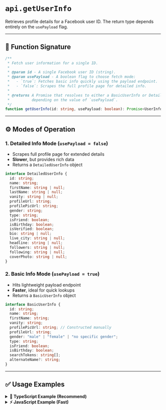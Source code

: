 # `api.getUserInfo`

Retrieves profile details for a Facebook user ID. The return type depends entirely on the `usePayload` flag.

---

## 📘 Function Signature

```ts
/**
 * Fetch user information for a single ID.
 *
 * @param id - A single Facebook user ID (string).
 * @param usePayload - A boolean flag to choose fetch mode:
 *   - `true`: Fetches basic info quickly using the payload endpoint.
 *   - `false`: Scrapes the full profile page for detailed info.
 *
 * @returns A Promise that resolves to either a BasicUserInfo or DetailedUserInfo object,
 *          depending on the value of `usePayload`.
 */
function getUserInfo(id: string, usePayload: boolean): Promise<UserInfo>;
```

---

## ⚙️ Modes of Operation

### 1. **Detailed Info Mode (`usePayload = false`)**

* Scrapes full profile page for extended details
* **Slower**, but provides rich data
* Returns a `DetailedUserInfo` object

```ts
interface DetailedUserInfo {
  id: string;
  name: string;
  firstName: string | null;
  lastName: string | null;
  vanity: string | null;
  profileUrl: string;
  profilePicUrl: string;
  gender: string;
  type: string;
  isFriend: boolean;
  isBirthday: boolean;
  isVerified: boolean;
  bio: string | null;
  live_city: string | null;
  headline: string | null;
  followers: string | null;
  following: string | null;
  coverPhoto: string | null;
}
```

### 2. **Basic Info Mode (`usePayload = true`)**

* Hits lightweight payload endpoint
* **Faster**, ideal for quick lookups
* Returns a `BasicUserInfo` object

```ts
interface BasicUserInfo {
  id: string;
  name: string;
  firstName: string;
  vanity: string;
  profilePicUrl: string; // Constructed manually
  profileUrl: string;
  gender: "male" | "female" | "no specific gender";
  type: string;
  isFriend: boolean;
  isBirthday: boolean;
  searchTokens: string[];
  alternateName?: string;
}
```

---

## ✅ Usage Examples

<details>
<summary><strong>📘 TypeScript Example (Recommend)</strong></summary>

```ts
/**
 * Example: Fetching detailed user info by scraping profile page.
 *
 * @returns DetailedUserInfo
 */

(async () => {
  const user: DetailedUserInfo = await api.getUserInfo("100088806220727", false);
  console.log("Name:", user.name);
  console.log("Bio:", user.bio);
  console.log("Lives in:", user.live_city);
})();
```

</details>

<details>
<summary><strong>⚡ JavaScript Example (Fast)</strong></summary>

```js
/**
 * Example: Fetching lightweight user info using payload endpoint.
 *
 * @returns BasicUserInfo
 */

(async () => {
  const user = await api.getUserInfo("100088806220727", true);
  console.log(user.name, user.profileUrl);
})();
```

</details>
